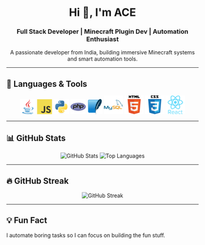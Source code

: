 <!-- Profile Header -->
<h1 align="center">Hi 👋, I'm ACE</h1>
<h3 align="center">Full Stack Developer | Minecraft Plugin Dev | Automation Enthusiast</h3>

<p align="center">
  A passionate developer from India, building immersive Minecraft systems and smart automation tools.
</p>

---

## 🚀 Languages & Tools

<p align="center">
  <img src="https://raw.githubusercontent.com/devicons/devicon/master/icons/java/java-original.svg" alt="Java" width="40"/>
  <img src="https://raw.githubusercontent.com/devicons/devicon/master/icons/javascript/javascript-original.svg" alt="JavaScript" width="40"/>
  <img src="https://raw.githubusercontent.com/devicons/devicon/master/icons/python/python-original.svg" alt="Python" width="40"/>
  <img src="https://raw.githubusercontent.com/devicons/devicon/master/icons/php/php-original.svg" alt="PHP" width="40"/>
  <img src="https://raw.githubusercontent.com/devicons/devicon/master/icons/sqlite/sqlite-original.svg" alt="SQLite" width="40"/>
  <img src="https://raw.githubusercontent.com/devicons/devicon/master/icons/mysql/mysql-original-wordmark.svg" alt="MySQL" width="50"/>
  <img src="https://raw.githubusercontent.com/devicons/devicon/master/icons/html5/html5-original-wordmark.svg" alt="HTML5" width="50"/>
  <img src="https://raw.githubusercontent.com/devicons/devicon/master/icons/css3/css3-original-wordmark.svg" alt="CSS3" width="50"/>
  <img src="https://raw.githubusercontent.com/devicons/devicon/master/icons/react/react-original-wordmark.svg" alt="React" width="50"/>
</p>

---

## 📊 GitHub Stats

<p align="center">
  <img src="https://github-readme-stats.vercel.app/api?username=ACE&show_icons=true&theme=tokyonight&hide_border=true&count_private=true" alt="GitHub Stats" height="165"/>
  <img src="https://github-readme-stats.vercel.app/api/top-langs/?username=ACE&layout=compact&theme=tokyonight&hide_border=true" alt="Top Languages" height="165"/>
</p>

---

## 🔥 GitHub Streak

<p align="center">
  <img src="https://streak-stats.demolab.com?user=ACE&theme=tokyonight&hide_border=true" alt="GitHub Streak"/>
</p>

---

## 💡 Fun Fact
I automate boring tasks so I can focus on building the fun stuff.
